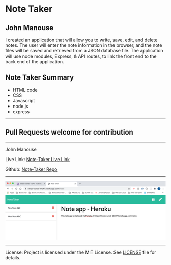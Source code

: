 <h1>Note Taker</h1>
<h2>John Manouse</h2>
<p>I created an application that will allow you to write, save, edit, and delete notes. The user will enter the note information in the browser, and the note files will be saved and retrieved from a JSON database file. The application will use node modules, Express, & API routes, to link the front end to the back end of the application.</p>
<p>
</p>
 
<h2>Note Taker Summary</h2>
<ul>
    <li>HTML code</li>
    <li>CSS</li>
    <li>Javascript</li>
    <li>node.js</li>
    <li>express</li>
</ul>
<hr>
<h2>Pull Requests welcome for contribution</h2>
<hr>
<p>John Manouse</p>
<p>Live Link: <a href="https://sleepy-sands-11047.herokuapp.com/">Note-Taker Live Link</a></p>
<p>Github: <a href="https://github.com/Mirageg4/Note-Taker">Note-Taker Repo</a></p>

<hr>
<img src ="./public/Screenshot-Note.png"/>
<hr>              
<p>License: Project is licensed under the MIT License. 
See <a href ="LICENSE.md">LICENSE</a> file for details.